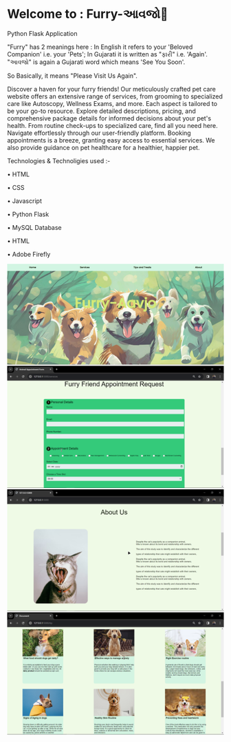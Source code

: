 # Welcome to : Furry-આવજો🐾
Python Flask Application 

"Furry" has 2 meanings here : In English it refers to your 'Beloved Companion' i.e. your 'Pets'; In Gujarati it is written as "ફારી" i.e. 'Again'.
"આવજો" is again a Gujarati word which means 'See You Soon'.

So Basically, it means "Please Visit Us Again".

Discover a haven for your furry friends! Our meticulously crafted pet care website offers an extensive range of services, from grooming to specialized care like Autoscopy, Wellness Exams, and more. Each aspect is tailored to be your go-to resource.
Explore detailed descriptions, pricing, and comprehensive package details for informed decisions about your pet's health. From routine check-ups to specialized care, find all you need here.
Navigate effortlessly through our user-friendly platform. Booking appointments is a breeze, granting easy access to essential services. We also provide guidance on pet healthcare for a healthier, happier pet.

Technologies & Technoligies used :-

  •	HTML
  
  •	CSS
  
  •	Javascript
  
  •	Python Flask
  
  •	MySQL Database
  
  •	HTML
  
  •	Adobe Firefly

![](https://github.com/shloktilokani/Website-Animal-Services/blob/main/res/1.png)
![](https://github.com/shloktilokani/Website-Animal-Services/blob/main/res/2.png)
![](https://github.com/shloktilokani/Website-Animal-Services/blob/main/res/3.png)
![](https://github.com/shloktilokani/Website-Animal-Services/blob/main/res/4.png)
